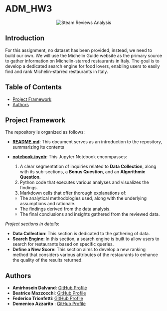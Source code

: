 # ADM_HW3 

<div align="center">
    <img src="https://www.cagliarimag.com/wp-content/uploads/2020/06/Notti-Stellate-2-1170x781.jpg" alt="Steam Reviews Analysis" height="auto" />
</div>

## Introduction
For this assignment, no dataset has been provided; instead, we need to build our own. We will use the Michelin Guide website as the primary source to gather information on Michelin-starred restaurants in Italy. The goal is to develop a dedicated search engine for food lovers, enabling users to easily find and rank Michelin-starred restaurants in Italy.

## Table of Contents
- [Project Framework ](#project-framework)
- [Authors](#authors)

## Project Framework
The repository is organized as follows:
- **[README.md](README.md)**: This document serves as an introduction to the repository, summarizing its contents

- **[notebook.ipynb](notebook.ipynb)**: This Jupyter Notebook encompasses:
    1. A clear segmentation of inquiries related to **Data Collection**, along with its sub-sections, a **Bonus Question**, and an **Algorithmic Question**.
    2. Python code that executes various analyses and visualizes the findings.
    3. Markdown cells that offer thorough explanations of:
    - The analytical methodologies used, along with the underlying assumptions and rationale.
    - The findings derived from the data analysis.
    - The final conclusions and insights gathered from the reviewed data.

*Project sections in details*:
- **Data Collection**: This section is dedicated to the gathering of data.
- **Search Engine**: In this section, a search engine is built to allow users to search for restaurants based on specific queries.
- **Define a New Score**: This section aims to develop a new ranking method that considers various attributes of the restaurants to enhance the quality of the results returned.


## Authors
- **Amirhosein Dalvand**: [GitHub Profile](https://github.com/amrhsnd) 
- **Beatrice Mazzocchi**: [GitHub Profile](https://github.com/beatricemazz)
- **Federico Trionfetti**: [GitHub Profile](https://github.com/FedericoTrionfetti)
- **Domenico Azzarito** : [GitHub Profile](https://github.com/azzadom)




